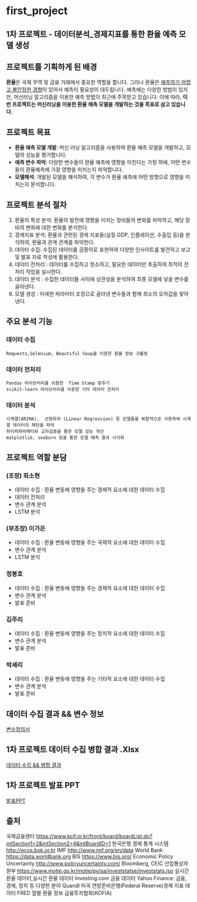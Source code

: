 # first_project
## 1차 프로젝트 - 데이터분석_경제지표를 통한 환율 예측 모델 생성 
## 프로젝트를 기획하게 된 배경 

<b>환율</b>은 국제 무역 및 금융 거래에서 중요한 역할을 합니다. 그러나 환율은 <u>예측하기 어렵고 불안정한 경향</u>이 있어서 예측이 필요성이 대두됩니다. 예측에는 다양한 방법이 있지만, 머신러닝 알고리즘을 이용한 예측 방법이 최근에 주목받고 있습니다. 이에 따라, <b>이번 프로젝트는 머신러닝을 이용한 환율 예측 모델을 개발하는 것을 목표로 삼고 있습니다.</b>

## 프로젝트 목표 
  - <b>환율 예측 모델 개발</b>: 머신 러닝 알고리즘을 사용하여 환율 예측 모델을 개발하고, 모델의 성능을 평가합니다.
  - <b>예측 변수 파악</b>: 다양한 변수들이 환율 예측에 영향을 미친다는 가정 하에, 어떤 변수들이 환율예측에 가장 영향을 미치는지 파악합니다.
  - <b>모델해석</b>: 개발된 모델을 해석하여, 각 변수가 환율 예측에 어떤 방향으로 영향을 미치는지 분석합니다.

## 프로젝트 분석 절차 

1. 환율의 특성 분석: 환율의 발전에 영향을 미치는 장비들의 변화를 파악하고, 해당 장비의 변화에 대한 변화를 분석한다.
2. 경제지표 분석: 환율과 관련된 경제 지표들(실질 GDP, 인플레이션, 수출입 등)을 분석하여, 환율과 관계 관계를 파악한다.
3. 데이터 수집: 수집된 데이터를 곰팡이로 표현하여 다양한 인사이트를 발견하고 보고 및 발표 자료 작성에 활용한다.
4. 데이터 전처리 : 데이터를 수집하고 청소하고, 필요한 데이터만 추출하여 최적의 전처리 작업을 실시한다.
5. 데이터 분석 : 수집한 데이터들 사이에 상관성을 분석하여 최종 모델에 넣을 변수를 골라낸다.
6. 모델 생성 : 미세한 파라미터 조정으로 골라낸 변수들과 함께 최소의 오차값을 찾아낸다. 

## 주요 분석 기능 
### 데이터 수집 
    Requests,Selenium, Beautiful Soup을 이용한 환율 정보 크롤링
### 데이터 전처리 
    Pandas 라이브러리를 이용한  Time Stamp 맞추기
    scikit-learn 라이브러리를 이용한 기타 데이터 전처리
### 데이터 분석
    시계열(ARIMA),  선형회귀 (Linear Regression) 등 모델들을 복합적으로 사용하여 시계열 데이터의 패턴을 파악
    하이퍼파라메터와 교차검증을 통한 모델 성능 개선
    matplotlib, seaborn 등을 통한 모델 예측 결과 시각화

## 프로젝트 역할 분담 
### (조장) 최소현 
  - 데이터 수집 : 환율 변동에 영향을 주는 경제적 요소에 대한 데이터 수집
  - 데이터 전처리
  - 변수 관계 분석
  - LSTM 분석

### (부조장) 이가은
  - 데이터 수집 : 환율 변동에 영향을 주는 국제적 요소에 대한 데이터 수집
  - 변수 관계 분석
  - LSTM 분석 

### 정봉호
  - 데이터 수집 : 환율 변동에 영향을 주는 경제적 요소에 대한 데이터 수집
  - 변수 관계 분석
  - 발표 준비 

### 김주리 
  - 데이터 수집 : 환율 변동에 영향을 주는 정치적 요소에 대한 데이터 수집
  - 변수 관계 분석
  - 발표 준비 

### 박세리 
  - 데이터 수집 : 환율 변동에 영향을 주는 기타적 요소에 대한 데이터 수집
  - 변수 관계 분석
  - 발표 준비

## 데이터 수집 결과 && 변수 정보
[변수정의서](https://drive.google.com/file/d/1Z9AiCpSk4J18TB8ZNDzlfCD1_RycqtTm/view?usp=drive_link)


## 1차 프로젝트 데이터 수집 병합 결과 .Xlsx
[데이터 수집 && 병합 결과](https://docs.google.com/spreadsheets/d/14yVyN6oG2umclZfPiCliIeosqULaqW2F/edit?usp=drive_link&ouid=109969025433946755539&rtpof=true&sd=true) 


## 1차 프로젝트 발표 PPT
[발표PPT](https://drive.google.com/file/d/1U3wUtxpbSYHml1eDXpqzKvp6Hcfzx-Kc/view?usp=drive_link)


## 출처
국제금융센터 https://www.kcif.or.kr/front/board/boardList.do?intSection1=2&intSection2=4&intBoardID=1
한국은행 경제 통계 시스템 http://ecos.bok.or.kr
IMF  http://www.imf.org/en/data
World Bank https://data.worldbank.org
BIS https://www.bis.org/
Economic Policy Uncertainty  http://www.policyuncertainty.com/
Bloomberg, CEIC
산업통상자원부 https://www.motie.go.kr/motie/py/sa/investstatse/investstats.jsp
실시간 환율 데이터,실시간 환율 데이터 Investing.com
금융 데이터 Yahoo Finance:
금융, 경제, 정치 등 다양한 분야 Quandl
미국 연방준비은행(Federal Reserve)경제 지표 데이터  FRED
월별 환율 정보 금융투자협회(KOFIA)

